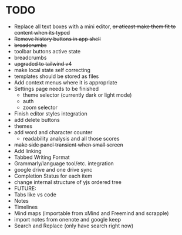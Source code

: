 # TODO

- Replace all text boxes with a mini editor, ~~or atleast make them fit to content when its typed~~
- ~~Remove history buttons in app shell~~
- ~~breadcrumbs~~
- toolbar buttons active state
- breadcrumbs
- ~~upgraded to tailwind v4~~
- make local state self correcting
- templates should be stored as files
- Add context menus where it is appropriate
- Settings page needs to be finished
  - theme selector (currently dark or light mode)
  - auth
  - zoom selector
- Finish editor styles integration
- add delete buttons
- themes
- add word and character counter
  - readability analysis and all those scores
- ~~make side panel transient when small screen~~
- Add linking
- Tabbed Writing Format
- Grammarly/language tool/etc. integration
- google drive and one drive sync
- Completion Status for each item
- change internal structure of yjs ordered tree
- FUTURE:
- Tabs like vs code
- Notes
- Timelines
- Mind maps (importable from xMind and Freemind and scrapple)
- import notes from onenote and google keep
- Search and Replace (only have search right now)
